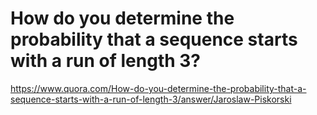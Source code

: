 # How do you determine the probability that a sequence starts with a run of length 3?
https://www.quora.com/How-do-you-determine-the-probability-that-a-sequence-starts-with-a-run-of-length-3/answer/Jaroslaw-Piskorski
